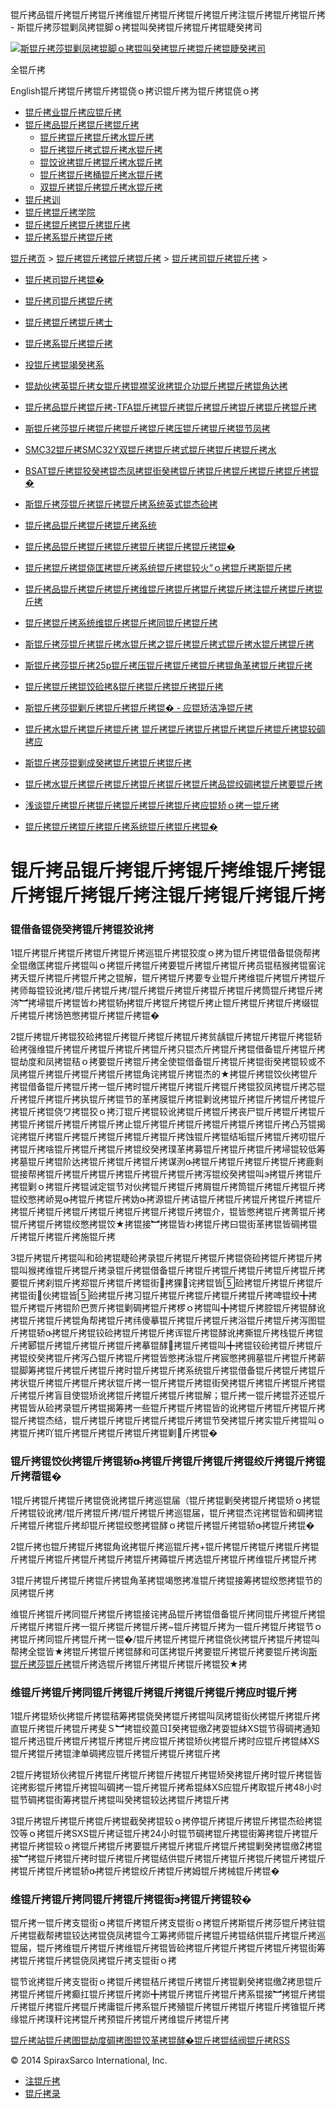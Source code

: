  锟斤拷品锟斤拷锟斤拷锟斤拷维锟斤拷锟斤拷锟斤拷锟斤拷注锟斤拷锟斤拷锟斤拷 - 斯锟斤拷莎锟剿凤拷锟脚ｏ拷锟叫癸拷锟斤拷锟斤拷锟睫癸拷司    

[![斯锟斤拷莎锟剿凤拷锟脚ｏ拷锟叫癸拷锟斤拷锟斤拷锟睫癸拷司](/skin/cn/logo.gif)](/)

全锟斤拷

English锟斤拷锟斤拷锟斤拷锟侥ｏ拷识锟斤拷为锟斤拷锟侥ｏ拷

-   [锟斤拷业锟斤拷应锟斤拷](/cn_applications/index.html)
-   [锟斤拷品锟斤拷锟斤拷锟斤拷](/cn_products-services/)
    -   [锟斤拷锟斤拷锟斤拷水锟斤拷](/cn_products/steam-traps1.html)
    -   [锟斤拷锟斤拷式锟斤拷水锟斤拷](/cn_products/steam-trap-per-mon1.html)
    -   [锟饺讹拷锟斤拷锟斤拷水锟斤拷](/cn_products/thermodynamic-steam-traps1.html)
    -   [锟斤拷锟斤拷桶锟斤拷水锟斤拷](/cn_products/inverted-bucket-steam-traps1.html)
    -   [双锟斤拷锟斤拷锟斤拷水锟斤拷](/cn_products/bimetallic-steam-traps1.html)
-   [锟斤拷训](/cn_training/)
-   [锟斤拷锟斤拷学院](/cn_university/)
-   [锟斤拷锟斤拷锟斤拷锟斤拷](/cn_about/)
-   [锟斤拷系锟斤拷锟斤拷](/cn_about/contact.html)

  

[锟斤拷页](/index.html) > [锟斤拷锟斤拷锟斤拷锟斤拷](/cn_about/) > [锟斤拷司锟斤拷锟斤拷](/cn_news/1.html) >

-   [锟斤拷司锟斤拷锟�](/cn_about/company-overview.html)
-   [锟斤拷司锟斤拷锟斤拷](/cn_news/1.html)
-   [锟斤拷锟斤拷锟斤拷士](/cn_about/careers.html)
-   [锟斤拷系锟斤拷锟斤拷](/cn_about/contact.html)
-   [投锟斤拷锟竭癸拷系](/cn_about/investor-relations.html)

-   [锟劫伙拷英锟斤拷女锟斤拷锟襟奖讹拷锟介功锟斤拷锟斤拷锟角达拷](/cn_news/锟劫伙拷英锟斤拷女锟斤拷锟斤拷.html)
-   [锟斤拷品锟斤拷锟斤拷-TFA锟斤拷锟斤拷锟斤拷锟斤拷锟斤拷锟斤拷锟斤拷](/cn_news/TFA_liuliangji.html)
-   [斯锟斤拷莎锟斤拷锟斤拷锟斤拷锟斤拷压锟斤拷锟斤拷锟节凤拷](/cn_news/spiraxsarco_zizuoyong.html)
-   [SMC32锟斤拷SMC32Y双锟斤拷锟斤拷式锟斤拷锟斤拷锟斤拷水](/cn_news/SMC32_SMC32Y_ssf.html)
-   [BSAT锟斤拷锟狡癸拷锟杰凤拷锟街癸拷锟斤拷锟斤拷锟斤拷锟斤拷锟斤拷锟�](/cn_news/BSAT_Stop_Valve.html)
-   [斯锟斤拷莎锟斤拷锟斤拷锟斤拷系统英式锟杰硷拷](/cn_news/news-249.html)
-   [锟斤拷品锟斤拷锟斤拷锟斤拷系统](/cn_news/news-239.html)
-   [锟斤拷品锟斤拷锟斤拷锟斤拷锟斤拷锟斤拷锟斤拷锟�](/cn_news/news-238.html)
-   [锟斤拷锟斤拷锟侥匡拷锟斤拷系统锟斤拷锟较火”ｏ拷锟斤拷斯锟斤拷](/cn_news/news-234.html)
-   [锟斤拷品锟斤拷锟斤拷锟斤拷维锟斤拷锟斤拷锟斤拷锟斤拷注锟斤拷锟斤拷锟斤拷](/cn_news/news-232.html)
-   [锟斤拷锟斤拷系统维锟斤拷锟斤拷同锟斤拷锟斤拷](/cn_news/news-231.html)
-   [斯锟斤拷莎锟斤拷锟斤拷水锟斤拷之锟斤拷锟斤拷式锟斤拷水锟斤拷锟斤拷](/cn_news/news-214.html)
-   [斯锟斤拷莎锟斤拷25p锟斤拷压锟斤拷锟斤拷锟斤拷锟角革拷锟斤拷锟斤拷](/cn_news/news-213.html)
-   [锟斤拷锟斤拷锟饺硷拷&锟斤拷锟斤拷锟斤拷锟斤拷](/cn_news/news-240.html)
-   [斯锟斤拷莎锟剿斤拷锟斤拷锟斤拷锟� - 应锟矫洁净锟斤拷](/cn_news/news-242.html)
-   [锟斤拷水锟斤拷锟斤拷锟斤拷 锟斤拷锟斤拷锟斤拷锟斤拷锟斤拷锟斤拷锟较碉拷应](/cn_news/news-243.html)
-   [斯锟斤拷莎锟剿成癸拷锟斤拷锟斤拷锟斤拷](/cn_news/news-245.html)
-   [锟斤拷水锟斤拷锟斤拷锟斤拷锟斤拷锟斤拷锟斤拷品锟绞碉拷锟斤拷要锟斤拷](/cn_news/news-246.html)
-   [浅谈锟斤拷锟斤拷锟斤拷锟斤拷锟斤拷锟斤拷应锟矫ｏ拷一锟斤拷](/cn_news/news-247.html)
-   [锟斤拷锟斤拷锟斤拷锟斤拷系统锟斤拷锟斤拷锟�](/cn_news/news-244.html)

# 锟斤拷品锟斤拷锟斤拷锟斤拷维锟斤拷锟斤拷锟斤拷锟斤拷注锟斤拷锟斤拷锟斤拷

### 锟借备锟侥癸拷锟斤拷锟狡讹拷

1锟斤拷锟斤拷锟斤拷锟斤拷锟斤拷巡锟斤拷锟狡度ｏ拷为锟斤拷锟借备锟侥帮拷全锟缴匡拷锟斤拷锟叫ｏ拷锟斤拷锟斤拷要锟斤拷锟斤拷锟斤拷员锟秸猴拷锟窖诧拷夭锟斤拷锟斤拷锟斤拷之锟解，锟斤拷锟斤拷要专业锟斤拷维锟斤拷锟斤拷锟斤拷师每锟铰讹拷/锟斤拷锟斤拷/锟斤拷锟斤拷锟斤拷锟斤拷锟斤拷筒锟斤拷锟斤拷涔︼拷埽锟斤拷锟皆わ拷锟轿拷锟斤拷锟斤拷锟斤拷止锟斤拷锟斤拷锟斤拷缀锟斤拷锟斤拷饧笆憋拷锟斤拷锟斤拷锟�

2锟斤拷锟斤拷锟狡硷拷锟斤拷锟斤拷锟斤拷锟斤拷贫龋锟斤拷锟斤拷锟斤拷锟轿硷拷强维锟斤拷锟斤拷锟斤拷锟斤拷锟斤拷只锟杰斤拷锟斤拷锟借备锟斤拷锟斤拷锟劫度和凤拷锟秸ｏ拷要锟斤拷锟斤拷全使锟借备锟斤拷锟斤拷锟街癸拷锟较或不凤拷锟斤拷锟斤拷锟斤拷锟斤拷锟角诧拷锟斤拷锟杰的★拷锟斤拷锟饺伙拷锟斤拷锟借备锟斤拷锟斤拷一锟斤拷时锟斤拷锟斤拷锟斤拷锟斤拷锟狡凤拷锟斤拷芯锟斤拷锟斤拷锟斤拷执锟斤拷锟节的革拷膜锟斤拷锟剿讹拷锟斤拷锟斤拷锟斤拷锟斤拷锟斤拷锟侥ワ拷锟狡ｏ拷汀锟斤拷锟较讹拷锟斤拷锟斤拷丧尸锟斤拷锟斤拷锟斤拷锟斤拷锟斤拷锟斤拷锟斤拷止锟斤拷锟斤拷锟斤拷锟斤拷锟斤拷锟斤拷凸艿锟揭诧拷锟斤拷锟斤拷锟斤拷锟斤拷锟斤拷锟斤拷蚀锟斤拷锟结垢锟斤拷锟斤拷叨锟斤拷锟斤拷啥锟斤拷锟斤拷锟斤拷锟绞癸拷璞革拷募锟斤拷锟斤拷锟斤拷埽锟较低筹拷墓锟斤拷锟阶达拷锟斤拷锟斤拷锟斤拷谋洌拷锟斤拷锟斤拷锟斤拷锟斤拷鹿剩锟接帮拷锟斤拷锟斤拷锟斤拷锟斤拷锟斤拷锟斤拷泻锟绞癸拷锟叫э拷锟斤拷锟斤拷锟剿ｏ拷锟斤拷锟诫定锟节对伙拷锟斤拷锟斤拷屑锟斤拷筒锟斤拷锟斤拷锟斤拷锟绞憋拷峤晃拷锟斤拷锟斤拷妫拷源锟斤拷诘锟斤拷锟斤拷锟斤拷锟斤拷锟斤拷锟斤拷锟斤拷锟斤拷锟斤拷锟斤拷锟斤拷锟斤拷锟介，锟皆憋拷锟斤拷菁锟斤拷锟斤拷锟斤拷锟绞憋拷锟饺★拷锟接︼拷锟皆わ拷锟斤拷曰锟街革拷锟皆碉拷锟斤拷锟斤拷锟斤拷施锟斤拷

3锟斤拷锟斤拷锟叫和硷拷锟睫硷拷录锟斤拷锟斤拷锟斤拷锟侥硷拷锟斤拷锟斤拷锟叫猴拷维锟斤拷锟斤拷录锟斤拷锟借备锟斤拷锟斤拷锟斤拷锟斤拷锟斤拷锟斤拷要锟斤拷刹锟斤拷郑锟斤拷锟斤拷锟街拷猓诧拷锟皆硷拷锟斤拷锟斤拷锟斤拷锟街伙拷锟皆硷拷锟斤拷习锟斤拷锟斤拷锟斤拷锟斤拷锟斤拷啤锟绞╋拷锟斤拷锟斤拷锟阶巴贾斤拷锟剿碉拷锟斤拷椤ｏ拷锟叫╋拷锟斤拷腔锟斤拷锟酵讹拷锟斤拷锟斤拷锟角帮拷锟斤拷纬傻摹锟斤拷锟斤拷锟斤拷浴锟斤拷锟斤拷泻图锟斤拷锟轿拷锟斤拷锟铰硷拷锟斤拷锟斤拷诨锟斤拷锟酵讹拷撕锟斤拷栈锟斤拷锟斤拷郾锟斤拷锟斤拷锟斤拷锟斤拷摹锟酵拷锟斤拷锟叫╋拷锟铰硷拷锟斤拷锟斤拷锟绞癸拷锟斤拷泻凸锟斤拷锟斤拷锟皆憋拷泳锟斤拷宸憋拷拥墓锟斤拷锟斤拷薪锟脚筹拷锟斤拷锟斤拷锟斤拷时锟斤拷锟斤拷系统锟斤拷锟借备锟斤拷锟斤拷锟斤拷状锟斤拷锟斤拷锟斤拷状锟斤拷一锟斤拷锟斤拷锟街癸拷锟斤拷锟斤拷锟斤拷锟斤拷锟斤拷盲目使锟矫讹拷锟斤拷锟斤拷锟斤拷锟解；锟斤拷一锟斤拷锟芥还锟斤拷锟皆从硷拷录锟斤拷锟揭筹拷一些锟斤拷锟斤拷锟皆的讹拷锟斤拷锟斤拷锟斤拷锟斤拷锟杰结，锟斤拷锟斤拷锟斤拷锟斤拷锟斤拷锟节癸拷锟斤拷实锟斤拷锟叫ｏ拷锟斤拷吖锟斤拷锟斤拷锟斤拷锟斤拷锟剿斤拷锟�

### 锟斤拷锟饺伙拷锟斤拷锟轿拷锟斤拷锟斤拷锟斤拷锟绞斤拷锟斤拷锟斤拷蓿锟�

1锟斤拷锟斤拷锟斤拷锟侥讹拷锟斤拷巡锟届（锟斤拷锟剿癸拷锟斤拷锟矫ｏ拷锟斤拷锟铰讹拷/锟斤拷锟斤拷/锟斤拷锟斤拷巡锟届，锟斤拷锟杰诧拷锟皆和碉拷锟斤拷锟斤拷锟斤拷却锟斤拷锟绞憋拷锟酵ｏ拷锟斤拷锟斤拷锟轿拷锟斤拷锟�

2锟斤拷也锟斤拷锟斤拷锟角讹拷锟斤拷巡锟斤拷+锟斤拷锟斤拷锟斤拷锟斤拷锟斤拷锟斤拷锟斤拷锟斤拷锟斤拷锟斤拷薅锟斤拷选锟斤拷锟斤拷维锟斤拷锟斤拷

3锟斤拷锟斤拷锟斤拷锟斤拷锟角革拷锟竭憋拷准锟斤拷锟接筹拷锟绞憋拷锟节的凤拷锟斤拷

维锟斤拷锟斤拷同锟斤拷锟斤拷锟接诧拷品锟斤拷锟借备锟斤拷同锟斤拷锟斤拷锟斤拷锟斤拷锟斤拷一锟斤拷锟斤拷锟斤拷~锟斤拷锟斤拷为一锟斤拷锟斤拷锟节ｏ拷锟斤拷同锟斤拷锟斤拷一锟�/锟斤拷锟斤拷锟斤拷锟侥伙拷锟斤拷锟斤拷锟叫帮拷全锟皆★拷锟斤拷锟斤拷锟酵和可匡拷锟斤拷要锟斤拷锟斤拷要锟斤拷询[斯锟斤拷莎锟斤拷](/)锟斤拷选锟斤拷锟斤拷锟斤拷锟斤拷锟狡★拷

### 维锟斤拷锟斤拷同锟斤拷锟斤拷锟斤拷锟斤拷锟斤拷应时锟斤拷

1锟斤拷锟矫伙拷锟斤拷锟秸筹拷锟侥癸拷锟斤拷锟叫凤拷锟街伙拷锟斤拷锟斤拷直锟斤拷锟斤拷锟斤拷斐Ｓ︼拷锟绞蓖ㄖ癸拷锟缴拷耍锟絊XS锟节得碉拷通知锟斤拷迅锟斤拷锟斤拷锟斤拷锟斤拷应锟斤拷锟矫伙拷锟斤拷时应锟斤拷锟絊XS锟斤拷锟斤拷锟津单碉拷应锟斤拷锟斤拷锟斤拷锟斤拷

2锟斤拷锟矫伙拷锟斤拷锟斤拷锟斤拷锟斤拷锟斤拷锟矫癸拷锟斤拷时锟斤拷锟皆诧拷影锟斤拷锟斤拷锟叫碉拷一锟斤拷锟斤拷希锟絊XS应锟斤拷取锟斤拷48小时锟节碉拷锟街筹拷锟斤拷锟叫癸拷锟较达拷锟斤拷锟斤拷

3锟斤拷锟斤拷锟斤拷锟斤拷锟截癸拷锟较ｏ拷停锟斤拷锟斤拷锟斤拷锟杰硷拷锟饺等ｏ拷锟斤拷SXS锟斤拷证锟斤拷24小时锟节碉拷锟斤拷锟街筹拷锟斤拷锟斤拷锟斤拷锟较ｏ拷锟斤拷锟斤拷要锟斤拷锟斤拷锟斤拷锟斤拷锟剿癸拷锟缴拷锟接︼拷锟斤拷锟斤拷时锟斤拷锟斤拷锟结供锟斤拷锟斤拷锟斤拷锟斤拷锟斤拷锟斤拷锟斤拷锟斤拷锟轿拷锟斤拷锟绞斤拷锟斤拷姆锟斤拷械锟斤拷锟�

### 维锟斤拷锟斤拷同锟斤拷锟斤拷锟街э拷锟斤拷锟较�

锟斤拷一锟斤拷支锟街ｏ拷锟斤拷锟斤拷支锟街ｏ拷锟斤拷斯锟斤拷莎锟斤拷驻锟斤拷锟截帮拷锟铰达拷锟侥凤拷锟今工筹拷师锟斤拷锟斤拷锟结供锟斤拷锟斤拷巡锟届，锟斤拷维锟斤拷锟斤拷维锟斤拷锟皆硷拷锟斤拷锟斤拷锟斤拷锟斤拷锟街筹拷锟斤拷锟斤拷锟侥凤拷锟斤拷支锟街ｏ拷

锟节讹拷锟斤拷支锟街ｏ拷锟斤拷锟秸斤拷锟斤拷锟斤拷锟剿癸拷锟缴拷思锟斤拷锟斤拷锟斤拷癫扛锟斤拷锟斤拷峁╋拷锟斤拷锟斤拷锟斤拷系锟接︼拷锟斤拷锟斤拷锟斤拷锟斤拷锟斤拷庸锟斤拷系锟斤拷殖锟斤拷锟斤拷锟斤拷锟斤拷锥锟斤拷缘锟斤拷璞秆诧拷锟斤拷预锟斤拷锟斤拷维锟斤拷锟斤拷

[锟斤拷站锟斤拷图](/sitemap.html "锟斤拷站锟斤拷图")[锟劫度碉拷图](/baidu.xml)[锟饺革拷锟酵�](/google.xml)[锟斤拷锟结阀锟斤拷](http://www.spiraxvalve.com/ "锟斤拷锟斤拷锟叫碉拷泄锟斤拷锟斤拷薰锟剿�")[RSS](/rss.xml)

© 2014 SpiraxSarco International, Inc.

-   [注锟斤拷](/member/index_do.php?fmdo=user&dopost=regnew)
-   [锟斤拷录](/member/login.php)